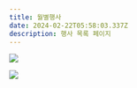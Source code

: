```yaml
---
title: 월별행사
date: 2024-02-22T05:58:03.337Z
description: 행사 목록 페이지
---
```

![](/img/학사일정1.png)

![](/img/학사일정2.png)
